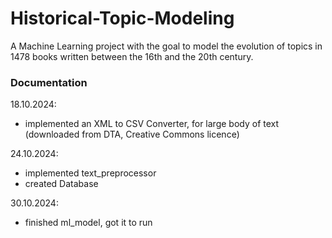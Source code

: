 # Historical-Topic-Modeling
A Machine Learning project with the goal to model the evolution of topics in 1478 books written between the 16th and the 20th century.

### Documentation ###
18.10.2024:
- implemented an XML to CSV Converter, for large body of text (downloaded from DTA, Creative Commons licence)

24.10.2024:
- implemented text_preprocessor
- created Database

30.10.2024:
- finished ml_model, got it to run
